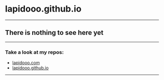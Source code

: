 # lapidooo.github.io
----
## There is nothing to see here yet
----
### Take a look at my repos:
* [lapidooo.com](https://github.com/lapidooo/lapidooo.com)
* [lapidooo.github.io](https://github.com/lapidooo/lapidooo.github.io)
----
<dl>
<script>
      (async () => {
        const response = await fetch('https://api.github.com/users/lapidooo/repos');
        const data = await response.json();
        let htmlString = '<ul>';
        for (let file of data) {
          htmlString += `<li><a href="${file.html_url}">${file.name}</a></li>`;
        }
        htmlString += '</ul>';
        document.getElementsByTagName('body')[0].innerHTML = htmlString;
      })()
</script>
</dl>
